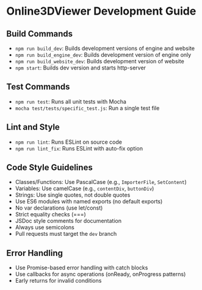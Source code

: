 # Online3DViewer Development Guide

## Build Commands
- `npm run build_dev`: Builds development versions of engine and website
- `npm run build_engine_dev`: Builds development version of engine only
- `npm run build_website_dev`: Builds development version of website
- `npm start`: Builds dev version and starts http-server

## Test Commands
- `npm run test`: Runs all unit tests with Mocha
- `mocha test/tests/specific_test.js`: Run a single test file

## Lint and Style
- `npm run lint`: Runs ESLint on source code
- `npm run lint_fix`: Runs ESLint with auto-fix option

## Code Style Guidelines
- Classes/Functions: Use PascalCase (e.g., `ImporterFile`, `SetContent`)
- Variables: Use camelCase (e.g., `contentDiv`, `buttonDiv`)
- Strings: Use single quotes, not double quotes
- Use ES6 modules with named exports (no default exports)
- No var declarations (use let/const)
- Strict equality checks (===)
- JSDoc style comments for documentation
- Always use semicolons
- Pull requests must target the `dev` branch

## Error Handling
- Use Promise-based error handling with catch blocks
- Use callbacks for async operations (onReady, onProgress patterns)
- Early returns for invalid conditions